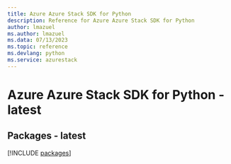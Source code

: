```yaml
---
title: Azure Azure Stack SDK for Python
description: Reference for Azure Azure Stack SDK for Python
author: lmazuel
ms.author: lmazuel
ms.data: 07/13/2023
ms.topic: reference
ms.devlang: python
ms.service: azurestack
---
```

# Azure Azure Stack SDK for Python - latest
## Packages - latest
[!INCLUDE [packages](azure-stack-index.md)]